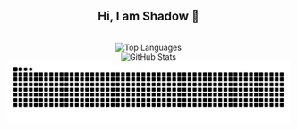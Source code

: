 <div align="center">

## Hi, I am Shadow 👋 

<br/>

<!-- Top Languages -->
<img src="https://github-readme-stats.vercel.app/api/top-langs/?username=Shadow-Klr&layout=compact&theme=tokyonight" alt="Top Languages" />

<br/>

<!-- GitHub Stats -->
<img src="https://github-readme-stats.vercel.app/api?username=Shadow-Klr&show_icons=true&theme=tokyonight" alt="GitHub Stats" />

<!-- Snake animation -->
<img src="https://raw.githubusercontent.com/BM0zZz/BM0zZz/output/snake.svg" alt="Snake animation" />

<br/>

</div>

<!--
**Shadow-Klr/Shadow-Klr** is a ✨ _special_ ✨ repository because its `README.md` (this file) appears on your GitHub profile.

Here are some ideas to get you started:

- 🔭 I’m currently working on ...
- 🌱 I’m currently learning ...
- 👯 I’m looking to collaborate on ...
- 🤔 I’m looking for help with ...
- 💬 Ask me about ...
- 📫 How to reach me: ...
- 😄 Pronouns: ...
- ⚡ Fun fact: ...
-->
